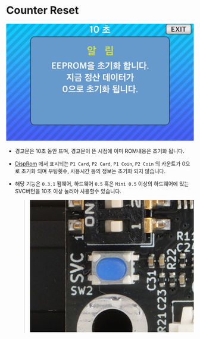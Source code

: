 <!--
SPDX-FileCopyrightText: © 2023 Jinwoo Park (pmnxis@gmail.com)

SPDX-License-Identifier: MIT OR Apache-2.0
-->

# Counter Reset

![display counter reset screen](./images/dip_switch_disp_reset_rom_kokr.png)

- 경고문은 10초 동안 뜨며, 경고문이 뜬 시점에 이미 ROM내용은 초기화 됩니다.

- [DispRom](./feature_disp_rom.md) 에서 표시되는 `P1 Card`, `P2 Card`, `P1 Coin`, `P2 Coin` 의 카운트가 0으로 초기화 되며 부팅횟수, 사용시간 등의 정보는 초기화 되지 않습니다.

- 해당 기능은 `0.3.1` 펌웨어, 하드웨어 `0.5` 혹은 `Mini 0.5` 이상의 하드웨어에 있는 SVC버턴을 10초 이상 눌러야 사용할수 있습니다.
  > ![svc button](./images/svc_button.jpg)
